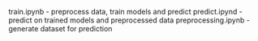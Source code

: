 train.ipynb - preprocess data, train models and predict 
predict.ipynd - predict on trained models and preprocessed data
preprocessing.ipynb - generate dataset for prediction